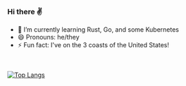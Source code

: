 ### Hi there ✌

- 🌱 I’m currently learning Rust, Go, and some Kubernetes
- 😄 Pronouns: he/they
- ⚡ Fun fact: I've on the 3 coasts of the United States!

</br>

[![Top Langs](https://github-readme-stats.vercel.app/api/top-langs/?username=camerondurham&hide=php,html)](https://github.com/anuraghazra/github-readme-stats)


<!--
**camerondurham/camerondurham** is a ✨ _special_ ✨ repository because its `README.md` (this file) appears on your GitHub profile.

Here are some ideas to get you started:

- 🔭 I’m currently working on ...
- 🌱 I’m currently learning ...
- 👯 I’m looking to collaborate on ...
- 🤔 I’m looking for help with ...
- 💬 Ask me about ...
- 📫 How to reach me: ...
- 😄 Pronouns: ...
- ⚡ Fun fact: ...
-->
